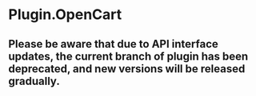 # Plugin.OpenCart

## Please be aware that due to API interface updates, the current branch of plugin has been deprecated, and new versions will be released gradually.

